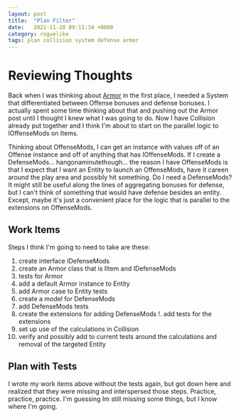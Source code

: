 ```yaml
---
layout: post
title:  "Plan Filter"
date:   2021-11-28 09:11:34 +0000
category: roguelike
tags: plan collision system defense armor
---
```


# Reviewing Thoughts
Back when I was thinking about [Armor](/roguelike/2021/11/22/armor.html) in the first place, I needed a System that differentiated between Offense bonuses and defense bonuses. I actually spent some time thinking about that and pushing out the Armor post until I thought I knew what I was going to do. Now I have Collision already put together and I think I'm about to start on the parallel logic to IOffenseMods on Items.  

Thinking about OffenseMods, I can get an instance with values off of an Offense instance and off of anything that has IOffenseMods. If I create a DefenseMods... hangonaminutethough... the reason I have OffenseMods is that I expect that I want an Entity to launch an OffenseMods, have it careen around the play area and possibly hit something. Do I need a DefenseMods? It might still be useful along the lines of aggregating bonuses for defense, but I can't think of something that would have defense besides an entity. Except, maybe it's just a convenient place for the logic that is parallel to the extensions on OffenseMods.  

## Work Items
Steps I think I'm going to need to take are these:

1. create interface IDefenseMods
1. create an Armor class that is IItem and IDefenseMods
1. tests for Armor
1. add a default Armor instance to Entity
1. add Armor case to Entity tests
1. create a model for DefenseMods
1. add DefenseMods tests
1. create the extensions for adding DefenseMods
!. add tests for the extensions
1. set up use of the calculations in Collision
1. verify and possibly add to current tests around the calculations and removal of the targeted Entity

## Plan with Tests
I wrote my work items above without the tests again, but got down here and realized that they were missing and interspersed those steps. Practice, practice, practice. I'm guessing Im still missing some things, but I know where I'm going.  